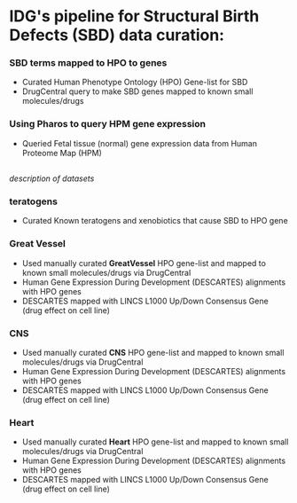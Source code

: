 # IDG's pipeline for Structural Birth Defects (SBD) data curation:
### SBD terms mapped to HPO to genes
 - Curated Human Phenotype Ontology (HPO) Gene-list for SBD 
 - DrugCentral query to make SBD genes mapped to known small molecules/drugs
 
### Using Pharos to query HPM gene expression
 - Queried Fetal tissue (normal) gene expression data from Human Proteome Map (HPM)
##
 
*description of datasets*
### teratogens
- Curated Known teratogens and xenobiotics that cause SBD to HPO gene
### Great Vessel
- Used manually curated **GreatVessel** HPO gene-list and mapped to known small molecules/drugs via DrugCentral
- Human Gene Expression During Development (DESCARTES) alignments with HPO genes
- DESCARTES mapped with LINCS L1000 Up/Down Consensus Gene (drug effect on cell line)
### CNS
- Used manually curated **CNS** HPO gene-list and mapped to known small molecules/drugs via DrugCentral
- Human Gene Expression During Development (DESCARTES) alignments with HPO genes
- DESCARTES mapped with LINCS L1000 Up/Down Consensus Gene (drug effect on cell line)
### Heart
- Used manually curated **Heart** HPO gene-list and mapped to known small molecules/drugs via DrugCentral
- Human Gene Expression During Development (DESCARTES) alignments with HPO genes
- DESCARTES mapped with LINCS L1000 Up/Down Consensus Gene (drug effect on cell line)

